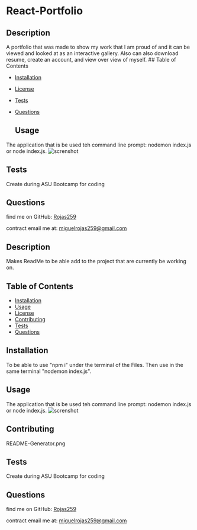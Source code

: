 # React-Portfolio
 ## Description
A portfolio that was made to show my work that I am proud of and it can be viewed and looked at as an interactive gallery. Also can also download resume, create an account, and view over view of myself. 
    ## Table of Contents
  - [Installation](#installation)
  - [License](#license)
  - [Tests](#tests)
  - [Questions](#questions)

    ## Usage
  The application that is be used teh command line prompt: nodemon index.js or node index.js.
  ![screnshot]()
  
  ## Tests
  Create during ASU Bootcamp for coding 
  
  ## Questions
  find me on GitHub: [Rojas259](https://github.com/Rojas259)

  contract email me at: [miguelrojas259@gmail.com](mailto:miguelrojas259@gmail.com)

 ## Description
  Makes ReadMe to be able add to the project that are currently be working on.
  ## Table of Contents
  - [Installation](#installation)
  - [Usage](#usage)
  - [License](#license)
  - [Contributing](#contributing)
  - [Tests](#tests)
  - [Questions](#questions)
  
  ## Installation
  To be able to use "npm i" under the terminal of the Files. Then use in the same terminal "nodemon index.js".
  
  ## Usage
  The application that is be used teh command line prompt: nodemon index.js or node index.js.
  ![screnshot](./images/README-Generator.png)
  
  ## Contributing
  README-Generator.png
  
  ## Tests
  Create during ASU Bootcamp for coding 
  
  ## Questions
  find me on GitHub: [Rojas259](https://github.com/Rojas259)

  contract email me at: [miguelrojas259@gmail.com](mailto:miguelrojas259@gmail.com)

